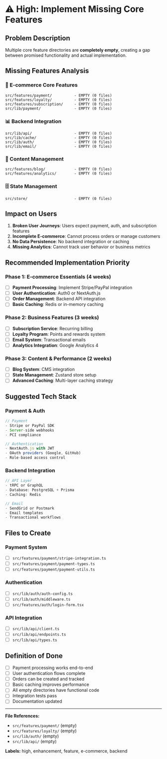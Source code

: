# ⚠️ High: Implement Missing Core Features

## Problem Description

Multiple core feature directories are **completely empty**, creating a gap between promised functionality and actual implementation.

## Missing Features Analysis

### 🏪 E-commerce Core Features
```
src/features/payment/          - EMPTY (0 files)
src/features/loyalty/          - EMPTY (0 files)  
src/features/subscription/     - EMPTY (0 files)
src/lib/payment/               - EMPTY (0 files)
```

### 📊 Backend Integration
```
src/lib/api/                   - EMPTY (0 files)
src/lib/cache/                 - EMPTY (0 files)
src/lib/auth/                  - EMPTY (0 files)
src/lib/email/                 - EMPTY (0 files)
```

### 📝 Content Management
```
src/features/blog/             - EMPTY (0 files)
src/features/analytics/        - EMPTY (0 files)
```

### 🗄️ State Management
```
src/store/                     - EMPTY (0 files)
```

## Impact on Users

1. **Broken User Journeys**: Users expect payment, auth, and subscription features
2. **Incomplete E-commerce**: Cannot process orders or manage customers
3. **No Data Persistence**: No backend integration or caching
4. **Missing Analytics**: Cannot track user behavior or business metrics

## Recommended Implementation Priority

### Phase 1: E-commerce Essentials (4 weeks)
- [ ] **Payment Processing**: Implement Stripe/PayPal integration
- [ ] **User Authentication**: Auth0 or NextAuth.js
- [ ] **Order Management**: Backend API integration
- [ ] **Basic Caching**: Redis or in-memory caching

### Phase 2: Business Features (3 weeks)  
- [ ] **Subscription Service**: Recurring billing
- [ ] **Loyalty Program**: Points and rewards system
- [ ] **Email System**: Transactional emails
- [ ] **Analytics Integration**: Google Analytics 4

### Phase 3: Content & Performance (2 weeks)
- [ ] **Blog System**: CMS integration
- [ ] **State Management**: Zustand store setup
- [ ] **Advanced Caching**: Multi-layer caching strategy

## Suggested Tech Stack

### Payment & Auth
```typescript
// Payment
- Stripe or PayPal SDK
- Server-side webhooks
- PCI compliance

// Authentication  
- NextAuth.js with JWT
- OAuth providers (Google, GitHub)
- Role-based access control
```

### Backend Integration
```typescript
// API Layer
- tRPC or GraphQL
- Database: PostgreSQL + Prisma
- Caching: Redis

// Email
- SendGrid or Postmark
- Email templates
- Transactional workflows
```

## Files to Create

### Payment System
- [ ] `src/features/payment/stripe-integration.ts`
- [ ] `src/features/payment/payment-types.ts`
- [ ] `src/features/payment/payment-utils.ts`

### Authentication
- [ ] `src/lib/auth/auth-config.ts`
- [ ] `src/lib/auth/middleware.ts`
- [ ] `src/features/auth/login-form.tsx`

### API Integration
- [ ] `src/lib/api/client.ts`
- [ ] `src/lib/api/endpoints.ts`
- [ ] `src/lib/api/types.ts`

## Definition of Done

- [ ] Payment processing works end-to-end
- [ ] User authentication flows complete
- [ ] Orders can be created and tracked
- [ ] Basic caching improves performance
- [ ] All empty directories have functional code
- [ ] Integration tests pass
- [ ] Documentation updated

---
**File References:**
- `src/features/payment/` (empty)
- `src/features/loyalty/` (empty)
- `src/lib/auth/` (empty)
- `src/lib/api/` (empty)

**Labels:** high, enhancement, feature, e-commerce, backend
